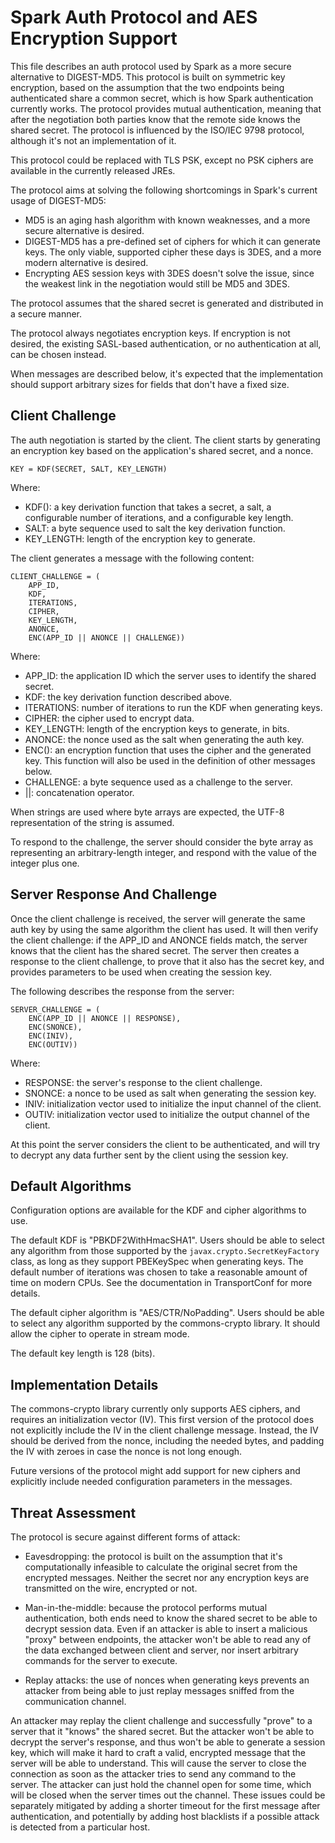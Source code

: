 Spark Auth Protocol and AES Encryption Support
==============================================

This file describes an auth protocol used by Spark as a more secure alternative to DIGEST-MD5. This
protocol is built on symmetric key encryption, based on the assumption that the two endpoints being
authenticated share a common secret, which is how Spark authentication currently works. The protocol
provides mutual authentication, meaning that after the negotiation both parties know that the remote
side knows the shared secret. The protocol is influenced by the ISO/IEC 9798 protocol, although it's
not an implementation of it.

This protocol could be replaced with TLS PSK, except no PSK ciphers are available in the currently
released JREs.

The protocol aims at solving the following shortcomings in Spark's current usage of DIGEST-MD5:

- MD5 is an aging hash algorithm with known weaknesses, and a more secure alternative is desired.
- DIGEST-MD5 has a pre-defined set of ciphers for which it can generate keys. The only
  viable, supported cipher these days is 3DES, and a more modern alternative is desired.
- Encrypting AES session keys with 3DES doesn't solve the issue, since the weakest link
  in the negotiation would still be MD5 and 3DES.

The protocol assumes that the shared secret is generated and distributed in a secure manner.

The protocol always negotiates encryption keys. If encryption is not desired, the existing
SASL-based authentication, or no authentication at all, can be chosen instead.

When messages are described below, it's expected that the implementation should support
arbitrary sizes for fields that don't have a fixed size.

Client Challenge
----------------

The auth negotiation is started by the client. The client starts by generating an encryption
key based on the application's shared secret, and a nonce.

    KEY = KDF(SECRET, SALT, KEY_LENGTH)

Where:
- KDF(): a key derivation function that takes a secret, a salt, a configurable number of
  iterations, and a configurable key length.
- SALT: a byte sequence used to salt the key derivation function.
- KEY_LENGTH: length of the encryption key to generate.


The client generates a message with the following content:

    CLIENT_CHALLENGE = (
        APP_ID,
        KDF,
        ITERATIONS,
        CIPHER,
        KEY_LENGTH,
        ANONCE,
        ENC(APP_ID || ANONCE || CHALLENGE))

Where:

- APP_ID: the application ID which the server uses to identify the shared secret.
- KDF: the key derivation function described above.
- ITERATIONS: number of iterations to run the KDF when generating keys.
- CIPHER: the cipher used to encrypt data.
- KEY_LENGTH: length of the encryption keys to generate, in bits.
- ANONCE: the nonce used as the salt when generating the auth key.
- ENC(): an encryption function that uses the cipher and the generated key. This function
  will also be used in the definition of other messages below.
- CHALLENGE: a byte sequence used as a challenge to the server.
- ||: concatenation operator.

When strings are used where byte arrays are expected, the UTF-8 representation of the string
is assumed.

To respond to the challenge, the server should consider the byte array as representing an
arbitrary-length integer, and respond with the value of the integer plus one.


Server Response And Challenge
-----------------------------

Once the client challenge is received, the server will generate the same auth key by
using the same algorithm the client has used. It will then verify the client challenge:
if the APP_ID and ANONCE fields match, the server knows that the client has the shared
secret. The server then creates a response to the client challenge, to prove that it also
has the secret key, and provides parameters to be used when creating the session key.

The following describes the response from the server:

    SERVER_CHALLENGE = (
        ENC(APP_ID || ANONCE || RESPONSE),
        ENC(SNONCE),
        ENC(INIV),
        ENC(OUTIV))

Where:

- RESPONSE: the server's response to the client challenge.
- SNONCE: a nonce to be used as salt when generating the session key.
- INIV: initialization vector used to initialize the input channel of the client.
- OUTIV: initialization vector used to initialize the output channel of the client.

At this point the server considers the client to be authenticated, and will try to
decrypt any data further sent by the client using the session key.


Default Algorithms
------------------

Configuration options are available for the KDF and cipher algorithms to use.

The default KDF is "PBKDF2WithHmacSHA1". Users should be able to select any algorithm
from those supported by the `javax.crypto.SecretKeyFactory` class, as long as they support
PBEKeySpec when generating keys. The default number of iterations was chosen to take a
reasonable amount of time on modern CPUs. See the documentation in TransportConf for more
details.

The default cipher algorithm is "AES/CTR/NoPadding". Users should be able to select any
algorithm supported by the commons-crypto library. It should allow the cipher to operate
in stream mode.

The default key length is 128 (bits).


Implementation Details
----------------------

The commons-crypto library currently only supports AES ciphers, and requires an initialization
vector (IV). This first version of the protocol does not explicitly include the IV in the client
challenge message. Instead, the IV should be derived from the nonce, including the needed bytes, and
padding the IV with zeroes in case the nonce is not long enough.

Future versions of the protocol might add support for new ciphers and explicitly include needed
configuration parameters in the messages.


Threat Assessment
-----------------

The protocol is secure against different forms of attack:

* Eavesdropping: the protocol is built on the assumption that it's computationally infeasible
  to calculate the original secret from the encrypted messages. Neither the secret nor any
  encryption keys are transmitted on the wire, encrypted or not.

* Man-in-the-middle: because the protocol performs mutual authentication, both ends need to
  know the shared secret to be able to decrypt session data. Even if an attacker is able to insert a
  malicious "proxy" between endpoints, the attacker won't be able to read any of the data exchanged
  between client and server, nor insert arbitrary commands for the server to execute.

* Replay attacks: the use of nonces when generating keys prevents an attacker from being able to
  just replay messages sniffed from the communication channel.

An attacker may replay the client challenge and successfully "prove" to a server that it "knows" the
shared secret. But the attacker won't be able to decrypt the server's response, and thus won't be
able to generate a session key, which will make it hard to craft a valid, encrypted message that the
server will be able to understand. This will cause the server to close the connection as soon as the
attacker tries to send any command to the server. The attacker can just hold the channel open for
some time, which will be closed when the server times out the channel. These issues could be
separately mitigated by adding a shorter timeout for the first message after authentication, and
potentially by adding host blacklists if a possible attack is detected from a particular host.
